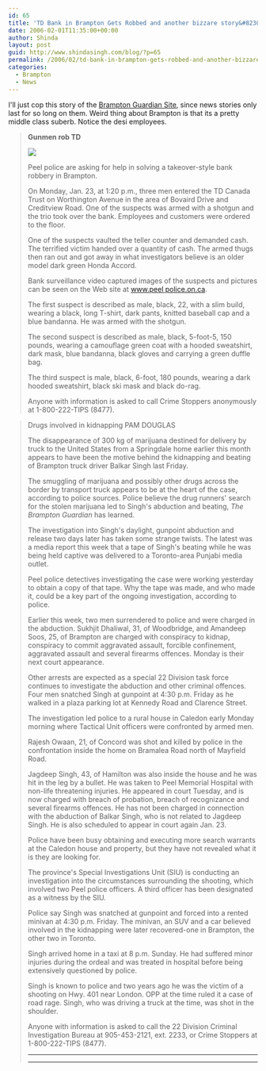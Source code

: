 ```yaml
---
id: 65
title: 'TD Bank in Brampton Gets Robbed and another bizzare story&#8230;'
date: 2006-02-01T11:35:00+00:00
author: Shinda
layout: post
guid: http://www.shindasingh.com/blog/?p=65
permalink: /2006/02/td-bank-in-brampton-gets-robbed-and-another-bizzare-story/
categories:
  - Brampton
  - News
---
```

I'll just cop this story of the [Brampton Guardian Site](http://www.northpeel.com), since news stories only last for so long on them. Weird thing about Brampton is that its a pretty middle class suberb. Notice the desi employees.

>  **Gunmen rob TD**
> 
> <div>
>   <a href="http://www.shindasingh.com/blog/uploaded_images/113435-46511-787378.jpg"><img border="0" class="aligncenter" src="http://www.shindasingh.com/blog/uploaded_images/113435-46511-784379.jpg" /></a>
> </div>
> 
> Peel police are asking for help in solving a takeover-style bank robbery in Brampton.
> 
> On Monday, Jan. 23, at 1:20 p.m., three men entered the TD Canada Trust on Worthington Avenue in the area of Bovaird Drive and Creditview Road. One of the suspects was armed with a shotgun and the trio took over the bank. Employees and customers were ordered to the floor.
> 
> One of the suspects vaulted the teller counter and demanded cash. The terrified victim handed over a quantity of cash. The armed thugs then ran out and got away in what investigators believe is an older model dark green Honda Accord.
> 
> Bank surveillance video captured images of the suspects and pictures can be seen on the Web site at [www.peel police.on.ca](http://www.peelpolice.on.ca/).
> 
> The first suspect is described as male, black, 22, with a slim build, wearing a black, long T-shirt, dark pants, knitted baseball cap and a blue bandanna. He was armed with the shotgun.
> 
> The second suspect is described as male, black, 5-foot-5, 150 pounds, wearing a camouflage green coat with a hooded sweatshirt, dark mask, blue bandanna, black gloves and carrying a green duffle bag.
> 
> The third suspect is male, black, 6-foot, 180 pounds, wearing a dark hooded sweatshirt, black ski mask and black do-rag.
> 
> Anyone with information is asked to call Crime Stoppers anonymously at 1-800-222-TIPS (8477).

> Drugs involved in kidnapping PAM DOUGLAS
> 
> The disappearance of 300 kg of marijuana destined for delivery by truck to the United States from a Springdale home earlier this month appears to have been the motive behind the kidnapping and beating of Brampton truck driver Balkar Singh last Friday.
> 
> The smuggling of marijuana and possibly other drugs across the border by transport truck appears to be at the heart of the case, according to police sources. Police believe the drug runners' search for the stolen marijuana led to Singh's abduction and beating, _The Brampton Guardian_ has learned.
> 
> The investigation into Singh's daylight, gunpoint abduction and release two days later has taken some strange twists. The latest was a media report this week that a tape of Singh's beating while he was being held captive was delivered to a Toronto-area Punjabi media outlet.
> 
> Peel police detectives investigating the case were working yesterday to obtain a copy of that tape. Why the tape was made, and who made it, could be a key part of the ongoing investigation, according to police.
> 
> Earlier this week, two men surrendered to police and were charged in the abduction. Sukhjit Dhaliwal, 31, of Woodbridge, and Amandeep Soos, 25, of Brampton are charged with conspiracy to kidnap, conspiracy to commit aggravated assault, forcible confinement, aggravated assault and several firearms offences. Monday is their next court appearance.
> 
> Other arrests are expected as a special 22 Division task force continues to investigate the abduction and other criminal offences. Four men snatched Singh at gunpoint at 4:30 p.m. Friday as he walked in a plaza parking lot at Kennedy Road and Clarence Street.
> 
> The investigation led police to a rural house in Caledon early Monday morning where Tactical Unit officers were confronted by armed men.
> 
> Rajesh Owaan, 21, of Concord was shot and killed by police in the confrontation inside the home on Bramalea Road north of Mayfield Road.
> 
> Jagdeep Singh, 43, of Hamilton was also inside the house and he was hit in the leg by a bullet. He was taken to Peel Memorial Hospital with non-life threatening injuries. He appeared in court Tuesday, and is now charged with breach of probation, breach of recognizance and several firearms offences. He has not been charged in connection with the abduction of Balkar Singh, who is not related to Jagdeep Singh. He is also scheduled to appear in court again Jan. 23.
> 
> Police have been busy obtaining and executing more search warrants at the Caledon house and property, but they have not revealed what it is they are looking for.
> 
> The province's Special Investigations Unit (SIU) is conducting an investigation into the circumstances surrounding the shooting, which involved two Peel police officers. A third officer has been designated as a witness by the SIU.
> 
> Police say Singh was snatched at gunpoint and forced into a rented minivan at 4:30 p.m. Friday. The minivan, an SUV and a car believed involved in the kidnapping were later recovered-one in Brampton, the other two in Toronto.
> 
> Singh arrived home in a taxi at 8 p.m. Sunday. He had suffered minor injuries during the ordeal and was treated in hospital before being extensively questioned by police.
> 
> Singh is known to police and two years ago he was the victim of a shooting on Hwy. 401 near London. OPP at the time ruled it a case of road rage. Singh, who was driving a truck at the time, was shot in the shoulder.
> 
> Anyone with information is asked to call the 22 Division Criminal Investigation Bureau at 905-453-2121, ext. 2233, or Crime Stoppers at 1-800-222-TIPS (8477).
> 
>  ******** ********
> 
>  ****